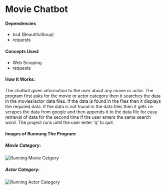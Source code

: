 # Movie Chatbot

#### Dependencies
  - bs4 (BeautifulSoup)
  - requests

#### Concepts Used:
  - Web Scraping
  - requests

#### How It Works:

The chatbot gives information to the user about any movie or actor. The program first asks for the movie or actor category then it searches the data in the movies/actor data files. If the data is found in the files then it displays the required data. If the data is not found in the data files then it gets i.e scrapes the data from google and then appends it to the data file for easy retrieval of data for the second time if the user enters the same search word. The project runs until the user enter 'q' to quit.

#### Images of Runnung The Program:
##### Movie Category:
![Running Movie Cetgory](https://github.com/adityashai925/Movie-Bot/blob/master/Project-Images/movie-category.png?raw=true)
##### Actor Category:
![Running Actor Category](https://github.com/adityashai925/Movie-Bot/blob/master/Project-Images/actor-category.png?raw=true)
